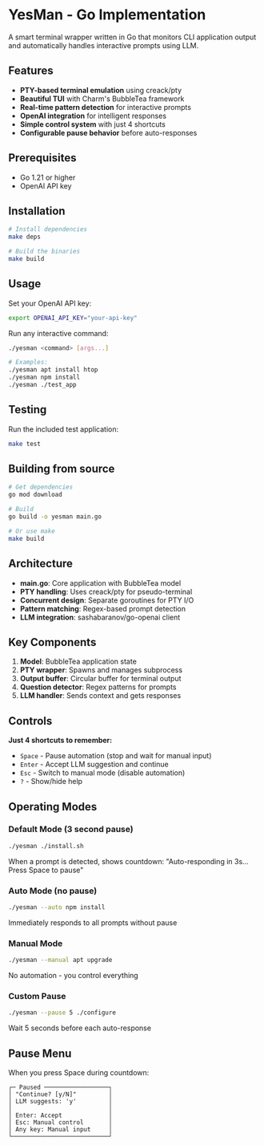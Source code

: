 # YesMan - Go Implementation

A smart terminal wrapper written in Go that monitors CLI application output and automatically handles interactive prompts using LLM.

## Features

- **PTY-based terminal emulation** using creack/pty
- **Beautiful TUI** with Charm's BubbleTea framework
- **Real-time pattern detection** for interactive prompts
- **OpenAI integration** for intelligent responses
- **Simple control system** with just 4 shortcuts
- **Configurable pause behavior** before auto-responses

## Prerequisites

- Go 1.21 or higher
- OpenAI API key

## Installation

```bash
# Install dependencies
make deps

# Build the binaries
make build
```

## Usage

Set your OpenAI API key:
```bash
export OPENAI_API_KEY="your-api-key"
```

Run any interactive command:
```bash
./yesman <command> [args...]

# Examples:
./yesman apt install htop
./yesman npm install
./yesman ./test_app
```

## Testing

Run the included test application:
```bash
make test
```

## Building from source

```bash
# Get dependencies
go mod download

# Build
go build -o yesman main.go

# Or use make
make build
```

## Architecture

- **main.go**: Core application with BubbleTea model
- **PTY handling**: Uses creack/pty for pseudo-terminal
- **Concurrent design**: Separate goroutines for PTY I/O
- **Pattern matching**: Regex-based prompt detection
- **LLM integration**: sashabaranov/go-openai client

## Key Components

1. **Model**: BubbleTea application state
2. **PTY wrapper**: Spawns and manages subprocess
3. **Output buffer**: Circular buffer for terminal output
4. **Question detector**: Regex patterns for prompts
5. **LLM handler**: Sends context and gets responses

## Controls

**Just 4 shortcuts to remember:**
- `Space` - Pause automation (stop and wait for manual input)
- `Enter` - Accept LLM suggestion and continue
- `Esc` - Switch to manual mode (disable automation)
- `?` - Show/hide help

## Operating Modes

### Default Mode (3 second pause)
```bash
./yesman ./install.sh
```
When a prompt is detected, shows countdown: "Auto-responding in 3s... Press Space to pause"

### Auto Mode (no pause)
```bash
./yesman --auto npm install
```
Immediately responds to all prompts without pause

### Manual Mode
```bash
./yesman --manual apt upgrade
```
No automation - you control everything

### Custom Pause
```bash
./yesman --pause 5 ./configure
```
Wait 5 seconds before each auto-response

## Pause Menu

When you press Space during countdown:
```
┌─ Paused ──────────────────┐
│ "Continue? [y/N]"         │
│ LLM suggests: 'y'         │
│                           │
│ Enter: Accept             │
│ Esc: Manual control       │
│ Any key: Manual input     │
└───────────────────────────┘
```